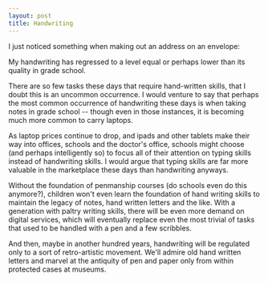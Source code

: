 ```yaml
---
layout: post
title: Handwriting
---
```


I just noticed something when making out an address on an envelope:

My handwriting has regressed to a level equal or perhaps lower than its quality in grade school.

There are so few tasks these days that require hand-written skills, that I doubt this is an uncommon occurrence.  I would venture to say that perhaps the most common occurrence of handwriting these days is when taking notes in grade school -- though even in those instances, it is becoming much more common to carry laptops.

As laptop prices continue to drop, and ipads and other tablets make their way into offices, schools and the doctor's office, schools might choose (and perhaps intelligently so) to focus all of their attention on typing skills instead of handwriting skills.  I would argue that typing skills are far more valuable in the marketplace these days than handwriting anyways.

Without the foundation of penmanship courses (do schools even do this anymore?), children won't even learn the foundation of hand writing skills to maintain the legacy of notes, hand written letters and the like.  With a generation with paltry writing skills, there will be even more demand on digital services, which will eventually replace even the most trivial of tasks that used to be handled with a pen and a few scribbles.

And then, maybe in another hundred years, handwriting will be regulated only to a sort of retro-artistic movement.  We'll admire old hand written letters and marvel at the antiquity of pen and paper only from within protected cases at museums.
